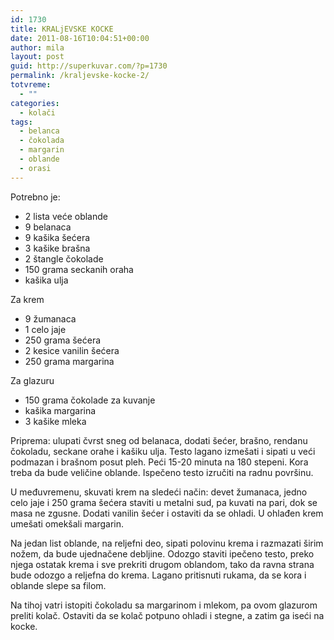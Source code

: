 ```yaml
---
id: 1730
title: KRALjEVSKE KOCKE
date: 2011-08-16T10:04:51+00:00
author: mila
layout: post
guid: http://superkuvar.com/?p=1730
permalink: /kraljevske-kocke-2/
totvreme:
  - ""
categories:
  - kolači
tags:
  - belanca
  - čokolada
  - margarin
  - oblande
  - orasi
---
```

Potrebno je:

  * 2 lista veće oblande
  * 9 belanaca
  * 9 kašika šećera
  * 3 kašike brašna
  * 2 štangle čokolade
  * 150 grama seckanih oraha
  * kašika ulja

Za krem

  * 9 žumanaca
  * 1 celo jaje
  * 250 grama šećera
  * 2 kesice vanilin šećera
  * 250 grama margarina

Za glazuru

  * 150 grama čokolade za kuvanje
  * kašika margarina
  * 3 kašike mleka

Priprema: ulupati čvrst sneg od belanaca, dodati šećer, brašno, rendanu čokoladu, seckane orahe i kašiku ulja. Testo lagano izmešati i sipati u veći podmazan i brašnom posut pleh. Peći 15-20 minuta na 180 stepeni. Kora treba da bude veličine oblande. Ispečeno testo izručiti na radnu površinu.

U međuvremenu, skuvati krem na sledeći način: devet žumanaca, jedno celo jaje i 250 grama šećera staviti u metalni sud, pa kuvati na pari, dok se masa ne zgusne. Dodati vanilin šećer i ostaviti da se ohladi. U ohlađen krem umešati omekšali margarin.

Na jedan list oblande, na reljefni deo, sipati polovinu krema i razmazati širim nožem, da bude ujednačene debljine. Odozgo staviti ipečeno testo, preko njega ostatak krema i sve prekriti drugom oblandom, tako da ravna strana bude odozgo a reljefna do krema. Lagano pritisnuti rukama, da se kora i oblande slepe sa filom.

Na tihoj vatri istopiti čokoladu sa margarinom i mlekom, pa ovom glazurom preliti kolač. Ostaviti da se kolač potpuno ohladi i stegne, a zatim ga iseći na kocke.